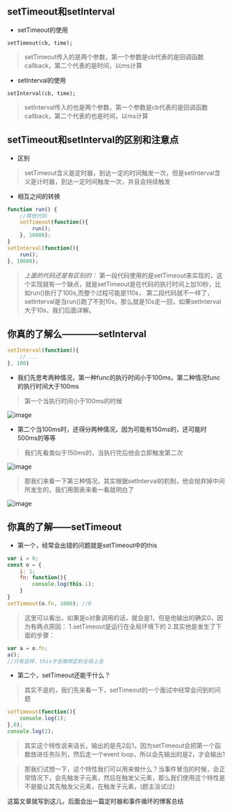 ## setTimeout和setInterval
- setTimeout的使用
```
setTimeout(cb, time);
```
> setTimeout传入的是两个参数，第一个参数是cb代表的是回调函数callback，第二个代表的是时间，以ms计算

- setInterval的使用
```
setInterval(cb, time);
```
> setInterval传入的也是两个参数，第一个参数是cb代表的是回调函数callback，第二个代表的也是时间，以ms计算

## setTimeout和setInterval的区别和注意点
- 区别
> setTimeout含义是定时器，到达一定的时间触发一次，但是setInterval含义是计时器，到达一定时间触发一次，并且会持续触发

- 相互之间的转换
```js
function run() {
    //其他代码
    setTimeout(function(){
        run();
    }, 10000);
}
setInterval(function(){
    run();
}, 10000);

```
> *上面的代码还是有区别的：*
第一段代码使用的是setTimeout来实现的，这个实现就有一个缺点，就是setTimeout是在代码的执行时间上加10秒，比如run()执行了100s,而整个过程可能是110s，
第二段代码就不一样了，setInterval是当run()跑了不到10s，那么就是10s走一回，如果setInterval大于10s，我们后面详解。

## 你真的了解么————setInterval
```js
setInterval(function(){
    // ...
}, 100)
```
- 我们先思考两种情况，第一种func的执行时间小于100ms，第二种情况func的执行时间大于100ms
> 第一个当执行时间小于100ms的时候

![image](https://user-images.githubusercontent.com/28126886/30782756-ed3c8e66-a16a-11e7-8dda-a7f88899eddd.png)
- 第二个当100ms时，还得分两种情况，因为可能有150ms的，还可能时500ms的等等
> 我们先看类似于150ms的，当执行完后他会立即触发第二次

![image](https://user-images.githubusercontent.com/28126886/30782800-6fc8cf8e-a16b-11e7-9939-27b51d900464.png)
> 那我们来看一下第三种情况，其实根据setInterval的机制，他会抛弃掉中间所发生的，我们用图表来看一看就明白了

![image](https://user-images.githubusercontent.com/28126886/30782840-019f928a-a16c-11e7-9daa-c2e018cee5d3.png)
## 你真的了解——setTimeout
- 第一个，经常会出错的问题就是setTimeout中的this
```js
var i = 0;
const o = {
    i: 1;
    fn: function(){
        console.log(this.i);
    }
}
setTimeout(o.fn, 1000); //0
```
> 这里可以看出，如果是o对象调用的话，就会是1，但是他输出的确实0，因为有两点原因：
1.setTimeout是运行在全局环境下的
2.其实他是发生了下面的步骤：
```js
var a = o.fn;
a();
//只有这样，this才会被绑定到全局上去
```
- 第二个，setTimeout还能干什么？
> 其实不是的，我们先来看一下，setTimeout的一个面试中经常会问到的问题
```js
setTimeout(function(){
    console.log(1);
},0);
console.log(2);
```
> 其实这个特性说来话长，输出的是先2后1，因为setTimeout会把第一个函数放进任务队列，然后走一个event loop，所以会先输出的是2，才会输出1

> 那我们试想一下，这个特性我们可以用来做什么？当事件冒泡的时候，会正常情况下，会先触发子元素，然后在触发父元素，那么我们使用这个特性是不是能让其先触发父元素，在触发子元素，(题主没试过)

这篇文章就写到这儿，后面会出一篇定时器和事件循环的博客总结
